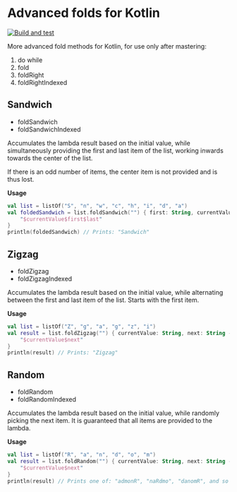 # Advanced folds for Kotlin

[![Build and test](https://github.com/mattoopie/fold/actions/workflows/build-test.yaml/badge.svg)](https://github.com/mattoopie/fold/actions/workflows/build-test.yaml)

More advanced fold methods for Kotlin, for use only after mastering:

1. do while
2. fold
3. foldRight
4. foldRightIndexed

## Sandwich

* foldSandwich
* foldSandwichIndexed

Accumulates the lambda result based on the initial value, while simultaneously
providing the first and last item of the list, working inwards towards the center of the list.

If there is an odd number of items, the center item is not provided and is thus lost.

**Usage**

```kotlin
val list = listOf("S", "n", "w", "c", "h", "i", "d", "a")
val foldedSandwich = list.foldSandwich("") { first: String, currentValue: String, last: String ->
    "$currentValue$first$last"
}
println(foldedSandwich) // Prints: "Sandwich"
```

## Zigzag

* foldZigzag
* foldZigzagIndexed

Accumulates the lambda result based on the initial value, while alternating
between the first and last item of the list. Starts with the first item.

**Usage**

```kotlin
val list = listOf("Z", "g", "a", "g", "z", "i")
val result = list.foldZigzag("") { currentValue: String, next: String ->
    "$currentValue$next"
}
println(result) // Prints: "Zigzag"
```

## Random

* foldRandom
* foldRandomIndexed

Accumulates the lambda result based on the initial value, while randomly
picking the next item. It is guaranteed that all items are provided to the lambda.

**Usage**

```kotlin
val list = listOf("R", "a", "n", "d", "o", "m")
val result = list.foldRandom("") { currentValue: String, next: String ->
    "$currentValue$next"
}
println(result) // Prints one of: "admonR", "naRdmo", "danomR", and so on.
```
